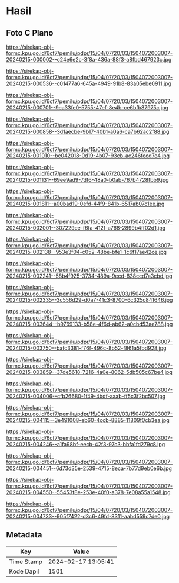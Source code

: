 # Hasil

## Foto C Plano

https://sirekap-obj-formc.kpu.go.id/6cf7/pemilu/pdpr/15/04/07/20/03/1504072003007-20240215-000002--c24e6e2c-3f8a-436a-88f3-a8fbd467923c.jpg

https://sirekap-obj-formc.kpu.go.id/6cf7/pemilu/pdpr/15/04/07/20/03/1504072003007-20240215-000536--c01477a6-645a-4949-91b8-83a05ebe0911.jpg

https://sirekap-obj-formc.kpu.go.id/6cf7/pemilu/pdpr/15/04/07/20/03/1504072003007-20240215-000701--9ea33fe0-5755-47ef-8e4b-ce6bfb87975c.jpg

https://sirekap-obj-formc.kpu.go.id/6cf7/pemilu/pdpr/15/04/07/20/03/1504072003007-20240215-000858--3d1aecbe-9b17-40b1-a0a6-ca7b62ac2f88.jpg

https://sirekap-obj-formc.kpu.go.id/6cf7/pemilu/pdpr/15/04/07/20/03/1504072003007-20240215-001010--be042018-0d19-4b07-93cb-ac246fecd7e4.jpg

https://sirekap-obj-formc.kpu.go.id/6cf7/pemilu/pdpr/15/04/07/20/03/1504072003007-20240215-001131--69ee9ad9-7df6-48a0-b0ab-767b4728fbb9.jpg

https://sirekap-obj-formc.kpu.go.id/6cf7/pemilu/pdpr/15/04/07/20/03/1504072003007-20240215-001811--a00bad19-0efd-44f9-841b-6517ab07c1ee.jpg

https://sirekap-obj-formc.kpu.go.id/6cf7/pemilu/pdpr/15/04/07/20/03/1504072003007-20240215-002001--307229ee-f6fa-412f-a768-2899b4ff02d1.jpg

https://sirekap-obj-formc.kpu.go.id/6cf7/pemilu/pdpr/15/04/07/20/03/1504072003007-20240215-002138--953e3f04-c052-48be-bfe1-1c6f17ae42ce.jpg

https://sirekap-obj-formc.kpu.go.id/6cf7/pemilu/pdpr/15/04/07/20/03/1504072003007-20240215-002241--58b4f925-3734-489a-9ecd-838ccd7a3cbd.jpg

https://sirekap-obj-formc.kpu.go.id/6cf7/pemilu/pdpr/15/04/07/20/03/1504072003007-20240215-002335--3c556d29-d0a7-41c3-8700-6c325c841646.jpg

https://sirekap-obj-formc.kpu.go.id/6cf7/pemilu/pdpr/15/04/07/20/03/1504072003007-20240215-003644--b9769133-b58e-4f6d-ab62-a0cbd53ae788.jpg

https://sirekap-obj-formc.kpu.go.id/6cf7/pemilu/pdpr/15/04/07/20/03/1504072003007-20240215-003750--bafc3381-f76f-496c-8b52-f861a5fbd928.jpg

https://sirekap-obj-formc.kpu.go.id/6cf7/pemilu/pdpr/15/04/07/20/03/1504072003007-20240215-003859--37de5618-7216-4a0e-8062-5db505c67be4.jpg

https://sirekap-obj-formc.kpu.go.id/6cf7/pemilu/pdpr/15/04/07/20/03/1504072003007-20240215-004006--cfb26680-1f49-4bdf-aaab-ff5c3f2bc507.jpg

https://sirekap-obj-formc.kpu.go.id/6cf7/pemilu/pdpr/15/04/07/20/03/1504072003007-20240215-004115--3e491008-eb60-4ccb-8885-11809f0cb3ea.jpg

https://sirekap-obj-formc.kpu.go.id/6cf7/pemilu/pdpr/15/04/07/20/03/1504072003007-20240215-004246--a1fa98bf-eecb-42f3-97c3-bbfa1fd279c8.jpg

https://sirekap-obj-formc.kpu.go.id/6cf7/pemilu/pdpr/15/04/07/20/03/1504072003007-20240215-004451--6d73d35e-2539-4715-8eca-7b77d9eb0e6b.jpg

https://sirekap-obj-formc.kpu.go.id/6cf7/pemilu/pdpr/15/04/07/20/03/1504072003007-20240215-004550--55453f8e-253e-40f0-a378-7e08a55a1548.jpg

https://sirekap-obj-formc.kpu.go.id/6cf7/pemilu/pdpr/15/04/07/20/03/1504072003007-20240215-004733--905f7422-d3c6-49fd-8311-aabd559c7de0.jpg


## Metadata

| Key        | Value               |
| ---------- | ------------------- |
| Time Stamp | 2024-02-17 13:05:41 |
| Kode Dapil | 1501                |



